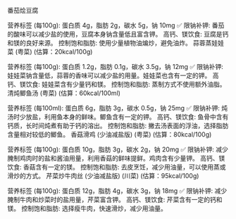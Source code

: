 番茄烩豆腐 

营养标签 (每100g): 蛋白质 4g，脂肪 2g，碳水 5g，钠 10mg
✅
限钠补钾: 番茄的酸味可以减少盐的使用，豆腐本身钠含量低且富含钾。
高钙、镁饮食: 豆腐是钙和镁的良好来源。
控制饱和脂肪: 使用少量植物油煸炒，避免油炸。
蒜蓉蒸娃娃菜 (粤菜) (估算：20kcal/100g)

营养标签 (每100g): 蛋白质 1.2g，脂肪 0.1g，碳水 3.5g，钠 12mg
✅ 
限钠补钾: 娃娃菜钠含量低，蒜蓉的香味可以减少盐的用量。娃娃菜也含有一定的钾。
高钙、镁饮食: 娃娃菜含有少量钙和镁。
控制饱和脂肪: 蒸制方式不使用额外油脂。
清炖鲫鱼汤 (粤菜) (估算：60kcal/100ml)

营养标签 (每100ml): 蛋白质 6g，脂肪 3g，碳水 0.5g，钠 25mg
✅ 
限钠补钾: 炖汤时少放盐，利用鱼本身的鲜味。鲫鱼含有一定的钾。
高钙、镁饮食: 鱼骨中含有钙质，长时间炖煮有助于钙的溶出。
控制饱和脂肪: 撇去汤表面的浮油，选择脂肪含量相对较低的鲫鱼。
香菇滑鸡 (少油减盐版) (粤菜) (估算：80kcal/100g)

营养标签 (每100g): 蛋白质 10g，脂肪 3g，碳水 2g，钠 20mg
✅ 
限钠补钾: 减少腌制鸡肉时的盐和酱油用量，利用香菇的鲜味提鲜。鸡肉含有少量钾。
高钙、镁饮食: 香菇含有一定的镁。
控制饱和脂肪: 去皮烹饪，减少用油量，可以使用蒸或滑炒的方式。
芹菜炒牛肉丝 (少油减盐版) (川菜) (估算：95kcal/100g)

营养标签 (每100g): 蛋白质 12g，脂肪 4g，碳水 3g，钠 18mg
✅
限钠补钾: 减少腌制牛肉和炒菜时的盐用量，芹菜富含钾。
高钙、镁饮食: 芹菜含有一定的钙和镁。
控制饱和脂肪: 选择瘦牛肉，快速滑炒，减少用油量。